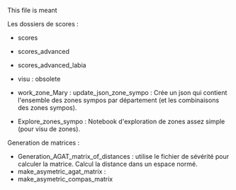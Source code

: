 This file is meant 

Les dossiers de scores : 
* scores 
* scores_advanced
* scores_advanced_labia
* visu : obsolete
* work_zone_Mary : update_json_zone_sympo : Crée un json qui contient l'ensemble des zones sympos par département (et les combinaisons des zones sympos). 


* Explore_zones_sympo : Notebook d'exploration de zones assez simple (pour visu de zones). 

Generation de matrices : 
* Generation_AGAT_matrix_of_distances : utilise le fichier de sévérité pour calculer la matrice. Calcul la distance dans un espace normé. 
* make_asymetric_agat_matrix :
* make_asymetric_compas_matrix

